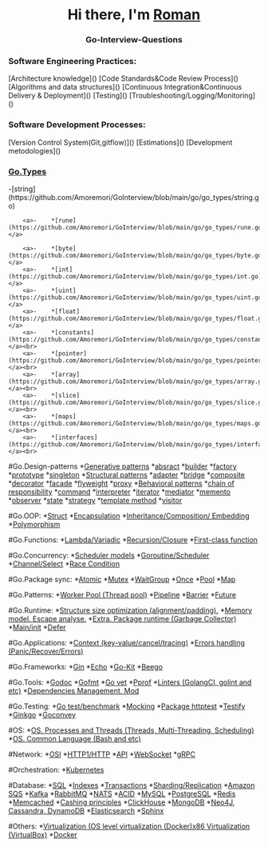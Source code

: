 <h1 align="center">Hi there, I'm <a href="https://github.com/Amoremori" target="_blank">Roman</a></h1>

<h3 align="center">Go-Interview-Questions</h3>

<h3>Software Engineering Practices:</h3>
[Architecture knowledge]()
[Code Standards&Code Review Process]()
[Algorithms and data structures]()
[Continuous Integration&Continuous Delivery & Deployment]()
[Testing]()
[Troubleshooting/Logging/Monitoring]()

<h3>Software Development Processes:</h3>
[Version Control System(Git,gitflow)]()
[Estimations]()
[Development metodologies]()

<h3 align="left"><a href="(https://github.com/Amoremori/GoInterview/tree/main/go/go_types)" target="_blank">Go.Types</a></h3>
<span style="white-space: pre-line">-[string](https://github.com/Amoremori/GoInterview/blob/main/go/go_types/string.go)</span>

        <a>-    *[rune](https://github.com/Amoremori/GoInterview/blob/main/go/go_types/rune.go)</a>

        <a>-    *[byte](https://github.com/Amoremori/GoInterview/blob/main/go/go_types/byte.go)</a>
        <a>-    *[int](https://github.com/Amoremori/GoInterview/blob/main/go/go_types/int.go)</a>
        <a>-    *[uint](https://github.com/Amoremori/GoInterview/blob/main/go/go_types/uint.go)</a>
        <a>-    *[float](https://github.com/Amoremori/GoInterview/blob/main/go/go_types/float.go)</a>
        <a>-    *[constants](https://github.com/Amoremori/GoInterview/blob/main/go/go_types/constants.go)</a><br>
        <a>-    *[pointer](https://github.com/Amoremori/GoInterview/blob/main/go/go_types/pointer.go)</a><br>
        <a>-    *[array](https://github.com/Amoremori/GoInterview/blob/main/go/go_types/array.go)</a><br>
        <a>-    *[slice](https://github.com/Amoremori/GoInterview/blob/main/go/go_types/slice.go)</a><br>
        <a>-    *[maps](https://github.com/Amoremori/GoInterview/blob/main/go/go_types/maps.go)</a><br>
        <a>-    *[interfaces](https://github.com/Amoremori/GoInterview/blob/main/go/go_types/interfaces.go)</a><br>

#Go.Design-patterns
*[Generative patterns]()
*[absract]()
*[builder]()
*[factory]()
*[prototype]()
*[singleton]()
*[Structural patterns]()
*[adapter]()
*[bridge]()
*[composite]()
*[decorator]()
*[facade]()
*[flyweight]()
*[proxy]()
*[Behavioral patterns]()
*[chain of responsibility]()
*[command]()
*[interpreter]()
*[iterator]()
*[mediator]()
*[memento]()
*[observer]()
*[state]()
*[strategy]()
*[template method]()
*[visitor]()

#Go.OOP:
*[Struct]()
*[Encapsulation]()
*[Inheritance/Composition/ Embedding]()
*[Polymorphism]()

#Go.Funсtions:
*[Lambda/Variadic]()
*[Recursion/Closure]()
*[First-class function]()

#Go.Concurrency:
*[Scheduler models]()
*[Goroutine/Scheduler]()
*[Channel/Select]()
*[Race Condition]()

#Go.Package sync:
*[Atomic]()
*[Mutex]()
*[WaitGroup]()
*[Once]()
*[Pool]()
*[Map]()

#Go.Patterns:
*[Worker Pool (Thread pool)]()
*[Pipeline]()
*[Barrier]()
*[Future]()

#Go.Runtime:
*[Structure size optimization (alignment/padding).]()
*[Memory model. Escape analyse.]()
*[Extra. Package runtime (Garbage Collector)]()
*[Main/init]()
*[Defer]()

#Go.Applications:
*[Context (key-value/cancel/tracing)]()
*[Errors handling (Panic/Recover/Errors)]()

#Go.Frameworks:
*[Gin]()
*[Echo]()
*[Go-Kit]()
*[Beego]()

#Go.Tools:
*[Godoc]()
*[Gofmt]()
*[Go vet]()
*[Pprof]()
*[Linters (GolangCI, golint and etc)]()
*[Dependencies Management. Mod]()

#Go.Testing:
*[Go test/benchmark]()
*[Mocking]()
*[Package httptest]()
*[Testify]()
*[Ginkgo]()
*[Goconvey]()

#OS:
*[OS. Processes and Threads (Threads, Multi-Threading, Scheduling)]()
*[OS. Common Language (Bash and etc)]()

#Network:
*[OSI]()
*[HTTP1/HTTP]()
*[API]()
*[WebSocket]()
*[gRPC]()

#Orchestration:
*[Kubernetes]()

#Database:
*[SQL]()
*[Indexes]()
*[Transactions]()
*[Sharding/Replication]()
*[Amazon SQS]()
*[Kafka]()
*[RabbitMQ]()
*[NATS]()
*[ACID]()
*[MySQL]()
*[PostgreSQL]()
*[Redis]()
*[Memcached]()
*[Cashing principles]()
*[ClickHouse]()
*[MongoDB]()
*[Neo4J, Cassandra, DynamoDB]()
*[Elasticsearch]()
*[Sphinx]()

#Others:
*[Virtualization (OS level virtualization (Docker)x86 Virtualization (VirtualBox)]()
*[Docker]()